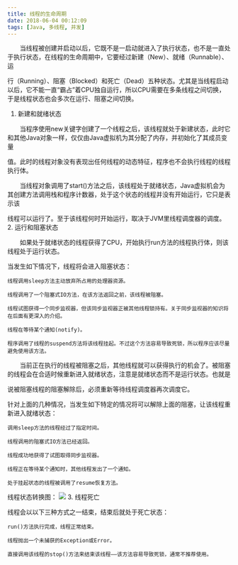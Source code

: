 ```yaml
---
title: 线程的生命周期
date: 2018-06-04 00:12:09
tags: [Java, 多线程, 并发]
---
```



  当线程被创建并启动以后，它既不是一启动就进入了执行状态，也不是一直处于执行状态，在线程的生命周期中，它要经过新建（New）、就绪（Runnable）、运

行（Running）、阻塞（Blocked）和死亡（Dead）五种状态。尤其是当线程启动以后，它不能一直“霸占”着CPU独自运行，所以CPU需要在多条线程之间切换，于是线程状态也会多次在运行、阻塞之间切换。
<!-- more--> 
1. 新建和就绪状态

  当程序使用new关键字创建了一个线程之后，该线程就处于新建状态，此时它和其他Java对象一样，仅仅由Java虚拟机为其分配了内存，并初始化了其成员变量

值。此时的线程对象没有表现出任何线程的动态特征，程序也不会执行线程的线程执行体。

  当线程对象调用了start()方法之后，该线程处于就绪状态，Java虚拟机会为其创建方法调用栈和程序计数器，处于这个状态的线程并没有开始运行，它只是表示该

线程可以运行了。至于该线程何时开始运行，取决于JVM里线程调度器的调度。
2. 运行和阻塞状态

  如果处于就绪状态的线程获得了CPU，开始执行run方法的线程执行体，则该线程处于运行状态。

当发生如下情况下，线程将会进入阻塞状态：

    线程调用sleep方法主动放弃所占用的处理器资源。

    线程调用了一个阻塞式IO方法，在该方法返回之前，该线程被阻塞。

    线程试图获得一个同步监视器，但该同步监视器正被其他线程锁持有。关于同步监视器的知识将在后面有更深入的介绍。

    线程在等待某个通知(notify)。

    程序调用了线程的suspend方法将该线程挂起。不过这个方法容易导致死锁，所以程序应该尽量避免使用该方法。

  当前正在执行的线程被阻塞之后，其他线程就可以获得执行的机会了。被阻塞的线程会在合适时候重新进入就绪状态，注意是就绪状态而不是运行状态。也就是

说被阻塞线程的阻塞解除后，必须重新等待线程调度器再次调度它。

针对上面的几种情况，当发生如下特定的情况将可以解除上面的阻塞，让该线程重新进入就绪状态：

    调用sleep方法的线程经过了指定时间。

    线程调用的阻塞式IO方法已经返回。

    线程成功地获得了试图取得同步监视器。

    线程正在等待某个通知时，其他线程发出了一个通知。

    处于挂起状态的线程被调用了resume恢复方法。

线程状态转换图：
![](https://img-blog.csdn.net/20160602105419074)
3. 线程死亡

线程会以以下三种方式之一结束，结束后就处于死亡状态：

    run()方法执行完成，线程正常结束。

    线程抛出一个未捕获的Exception或Error。

    直接调用该线程的stop()方法来结束该线程——该方法容易导致死锁，通常不推荐使用。

